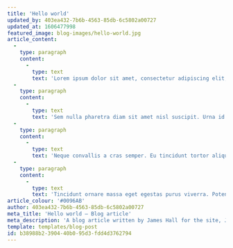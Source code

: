 ```yaml
---
title: 'Hello world'
updated_by: 403ea432-7b6b-4563-85db-6c5802a00727
updated_at: 1606477998
featured_image: blog-images/hello-world.jpg
article_content:
  -
    type: paragraph
    content:
      -
        type: text
        text: 'Lorem ipsum dolor sit amet, consectetur adipiscing elit, sed do eiusmod tempor incididunt ut labore et dolore magna aliqua. Nunc congue nisi vitae suscipit tellus. Vitae auctor eu augue ut lectus arcu bibendum at. Nunc sed id semper risus in hendrerit gravida rutrum. Eget nullam non nisi est sit amet facilisis magna. Volutpat est velit egestas dui id ornare arcu odio ut. Adipiscing elit duis tristique sollicitudin nibh sit. Tristique magna sit amet purus gravida. Urna nec tincidunt praesent semper feugiat nibh sed pulvinar proin. Lorem sed risus ultricies tristique nulla. Leo duis ut diam quam nulla porttitor massa id neque. Urna duis convallis convallis tellus id. Sagittis nisl rhoncus mattis rhoncus urna neque. Eget nullam non nisi est sit amet facilisis.'
  -
    type: paragraph
    content:
      -
        type: text
        text: 'Sem nulla pharetra diam sit amet nisl suscipit. Urna id volutpat lacus laoreet non curabitur gravida arcu ac. Facilisi morbi tempus iaculis urna id volutpat. Dui id ornare arcu odio ut sem nulla. In est ante in nibh. Cursus mattis molestie a iaculis at erat pellentesque. Facilisi nullam vehicula ipsum a arcu cursus vitae congue mauris. Amet volutpat consequat mauris nunc congue nisi vitae suscipit tellus. Pharetra convallis posuere morbi leo urna. Etiam sit amet nisl purus in mollis nunc sed. Suscipit tellus mauris a diam maecenas sed. Ullamcorper sit amet risus nullam eget felis. Feugiat nibh sed pulvinar proin gravida hendrerit lectus. Amet risus nullam eget felis eget nunc lobortis mattis.'
  -
    type: paragraph
    content:
      -
        type: text
        text: 'Neque convallis a cras semper. Eu tincidunt tortor aliquam nulla facilisi. Porttitor leo a diam sollicitudin tempor id eu nisl nunc. Pretium viverra suspendisse potenti nullam. Massa vitae tortor condimentum lacinia quis. Aliquet nibh praesent tristique magna sit amet purus gravida quis. Pulvinar pellentesque habitant morbi tristique senectus et netus. Elementum sagittis vitae et leo. Leo vel fringilla est ullamcorper eget nulla. Sed pulvinar proin gravida hendrerit lectus a. Aliquam etiam erat velit scelerisque in. Porttitor lacus luctus accumsan tortor posuere. Id aliquet risus feugiat in ante. Semper auctor neque vitae tempus quam pellentesque nec nam aliquam.'
  -
    type: paragraph
    content:
      -
        type: text
        text: 'Tincidunt ornare massa eget egestas purus viverra. Potenti nullam ac tortor vitae purus faucibus ornare. Lacus sed turpis tincidunt id aliquet. Porta nibh venenatis cras sed felis eget. Id eu nisl nunc mi ipsum faucibus. Feugiat scelerisque varius morbi enim nunc faucibus a. Dolor sit amet consectetur adipiscing elit pellentesque habitant morbi. Nulla aliquet enim tortor at auctor urna nunc id cursus. Mauris commodo quis imperdiet massa tincidunt nunc pulvinar sapien et. Id porta nibh venenatis cras sed felis. Senectus et netus et malesuada fames ac. Praesent tristique magna sit amet purus gravida quis blandit turpis. Adipiscing at in tellus integer feugiat scelerisque varius morbi. Duis ut diam quam nulla porttitor massa id. Sed risus pretium quam vulputate dignissim. In mollis nunc sed id semper risus. Nibh praesent tristique magna sit.'
article_colour: '#0096AB'
author: 403ea432-7b6b-4563-85db-6c5802a00727
meta_title: 'Hello world – Blog article'
meta_description: 'A blog article written by James Hall for the site, James Hall Dev.'
template: templates/blog-post
id: b38988b2-3904-40b0-95d3-fdd4d3762794
---
```

